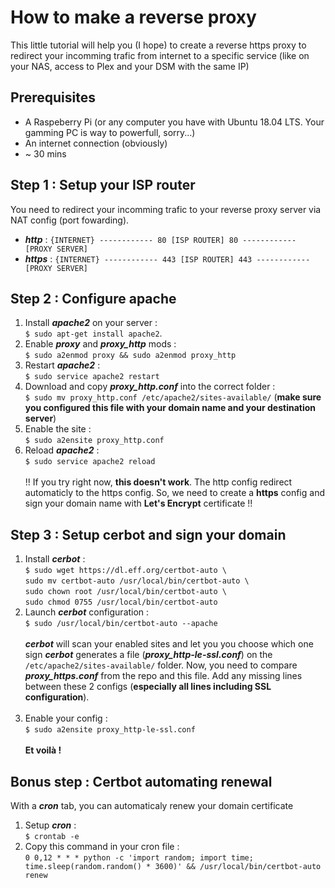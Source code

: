 # How to make a reverse proxy
This little tutorial will help you (I hope) to create a reverse https proxy to redirect your incomming trafic from internet to a specific service (like on your NAS, access to Plex and your DSM with the same IP)

## Prerequisites
  - A Raspeberry Pi (or any computer you have with Ubuntu 18.04 LTS. Your gamming PC is way to powerfull, sorry...)
  - An internet connection (obviously)
  - ~ 30 mins
 
## Step 1 : Setup your ISP router
You need to redirect your incomming trafic to your reverse proxy server via NAT config (port fowarding). 

  - ***http*** :  `{INTERNET} ------------ 80 [ISP ROUTER] 80 ------------ [PROXY SERVER]` <br>
  - ***https*** : `{INTERNET} ------------ 443 [ISP ROUTER] 443 ------------ [PROXY SERVER]`
  
## Step 2 : Configure apache
  1. Install ***apache2*** on your server : <br>
      `$ sudo apt-get install apache2`. <br>
  2. Enable ***proxy*** and ***proxy_http*** mods : <br>
      `$ sudo a2enmod proxy && sudo a2enmod proxy_http` <br>
  3. Restart ***apache2*** : <br>
      `$ sudo service apache2 restart` <br>
  4. Download and copy ***proxy_http.conf*** into the correct folder : <br>
      `$ sudo mv proxy_http.conf /etc/apache2/sites-available/` (**make sure you configured this file with your domain name and your destination server**) <br>
  5. Enable the site : <br>
      `$ sudo a2ensite proxy_http.conf` <br>
  6. Reload ***apache2*** : <br>
      `$ sudo service apache2 reload` <br><br>
!! If you try right now, **this doesn't work**. The http config redirect automaticly to the https config. So, we need to create a **https** config and sign your domain name with **Let's Encrypt** certificate !!

## Step 3 : Setup cerbot and sign your domain
  1. Install ***cerbot*** : <br>
    `$ sudo wget https://dl.eff.org/certbot-auto \` <br>
     `sudo mv certbot-auto /usr/local/bin/certbot-auto \` <br>
     `sudo chown root /usr/local/bin/certbot-auto \` <br>
     `sudo chmod 0755 /usr/local/bin/certbot-auto` <br>
  2. Launch ***cerbot*** configuration : <br>
    `$ sudo /usr/local/bin/certbot-auto --apache` <br><br>
    ***cerbot*** will scan your enabled sites and let you you choose which one sign
    ***cerbot*** generates a file (***proxy_http-le-ssl.conf***) on the `/etc/apache2/sites-available/` folder. Now, you need to compare ***proxy_https.conf*** from the repo and this file. Add any missing lines between these 2 configs (**especially all lines including SSL configuration**).<br><br>
  3. Enable your config : <br>
      `$ sudo a2ensite proxy_http-le-ssl.conf` <br><br>
**Et voilà !**

## Bonus step : Certbot automating renewal
With a ***cron*** tab, you can automaticaly renew your domain certificate <br>
  1. Setup ***cron*** :<br>
    `$ crontab -e`
  2. Copy this command in your cron file : <br>
    `0 0,12 * * * python -c 'import random; import time; time.sleep(random.random() * 3600)' && /usr/local/bin/certbot-auto renew `
